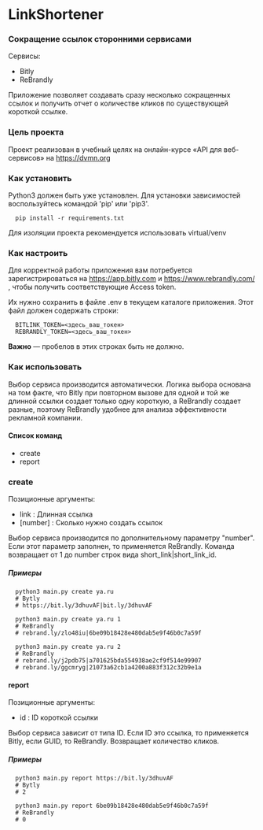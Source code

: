 # LinkShortener
### Сокращение ссылок сторонними сервисами
Сервисы:
- Bitly 
- ReBrandly

Приложение позволяет создавать сразу несколько сокращенных ссылок и получить 
отчет о количестве кликов по существующей короткой ссылке.

### Цель проекта
Проект реализован в учебный целях на онлайн-курсе «API для веб-сервисов» на 
https://dvmn.org


### Как установить
Python3 должен быть уже установлен. Для установки зависимостей воспользуйтесь командой 'pip'
или 'pip3'.

```
  pip install -r requirements.txt
```  

Для изоляции проекта рекомендуется использовать virtual/venv

### Как настроить
Для корректной работы приложения вам потребуется зарегистрироваться на 
https://app.bitly.com и https://www.rebrandly.com/ , чтобы
получить соответствующие Access token. 

Их нужно сохранить в файле .env в текущем каталоге приложения.
Этот файл должен содержать строки:

```
  BITLINK_TOKEN=<здесь_ваш_токен>
  REBRANDLY_TOKEN=<здесь_ваш_токен>
```

**Важно** — пробелов в этих строках быть не должно.

### Как использовать
Выбор сервиса производится автоматически. Логика выбора основана на том факте, 
что Bitly при повторном вызове для одной и той же длинной ссылки создает только одну короткую, 
а ReBrandly создает разные, поэтому ReBrandly удобнее для анализа эффективности рекламной компании.

#### Список команд
- create
- report

### create
Позиционные аргументы:
- link : Длинная ссылка
- [number] : Сколько нужно создать ссылок


Выбор сервиса производится по дополнительному параметру "number".
Если этот параметр заполнен, то применяется ReBrandly. Команда возвращает
от 1 до number строк вида short_link|short_link_id.

##### Примеры
```
  python3 main.py create ya.ru
  # Bytly
  # https://bit.ly/3dhuvAF|bit.ly/3dhuvAF
  
  python3 main.py create ya.ru 1
  # ReBrandly
  # rebrand.ly/zlo48iu|6be09b18428e480dab5e9f46b0c7a59f
  
  python3 main.py create ya.ru 2
  # ReBrandly
  # rebrand.ly/j2pdb75|a701625bda554938ae2cf9f514e99907
  # rebrand.ly/ggcmryg|21073a62cb1a4200a883f312c32b9e1a
```


#### report
Позиционные аргументы:
- id : ID короткой ссылки

Выбор сервиса зависит от типа ID. Если ID это ссылка, то применяется
Bitly, если GUID, то ReBrandly. Возвращает количество кликов.

##### Примеры
``` 
  python3 main.py report https://bit.ly/3dhuvAF
  # Bytly
  # 2
  
  python3 main.py report 6be09b18428e480dab5e9f46b0c7a59f
  # ReBrandly
  # 0
```
